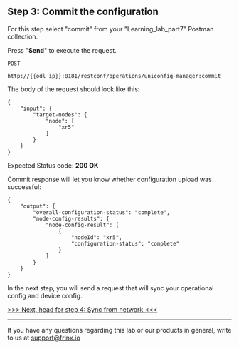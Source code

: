 ## Step 3: Commit the configuration

For this step select "commit" from your "Learning_lab_part7" Postman collection.

Press "**Send**" to execute the request.

```
POST

http://{{odl_ip}}:8181/restconf/operations/uniconfig-manager:commit
```


The body of the request should look like this:

```
{
    "input": {
        "target-nodes": {
            "node": [
                "xr5"
            ]
        }
    }
}
```

Expected Status code: **200 OK**

Commit response will let you know whether configuration upload was successful:

```
{
    "output": {
        "overall-configuration-status": "complete",
        "node-config-results": {
            "node-config-result": [
                {
                    "nodeId": "xr5",
                    "configuration-status": "complete"
                }
            ]
        }
    }
}
```

In the next step, you will send a request that will sync your operational config and device config.

[>>> Next, head for step 4: Sync from network <<<](10.md)

---
If you have any questions regarding this lab or our products in general, write to us at [support@frinx.io](mailto:support@frinx.io)